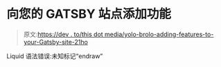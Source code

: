 # 向您的 GATSBY 站点添加功能

> 原文:[https://dev . to/this dot media/yolo-brolo-adding-features-to-your-Gatsby-site-21ho](https://dev.to/thisdotmedia/yolo-brolo-adding-features-to-your-gatsby-site-21ho)

Liquid 语法错误:未知标记“endraw”